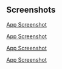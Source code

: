 
## Screenshots


[App Screenshot](https://github.com/HarshGaudani7070/MovieUpdate/blob/master/movie%20(1).png)

[App Screenshot](https://github.com/HarshGaudani7070/MovieUpdate/blob/master/movie%20(2).png)

[App Screenshot](https://github.com/HarshGaudani7070/MovieUpdate/blob/master/movie%20(3).png)

[App Screenshot](https://github.com/HarshGaudani7070/MovieUpdate/blob/master/movie%20(4).png)





